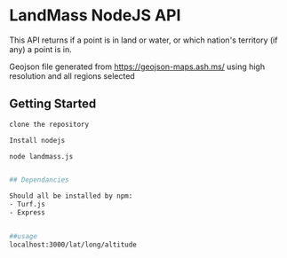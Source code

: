 # LandMass NodeJS API

This API returns if a point is in land or water, or which nation's territory (if any) a point is in. 

Geojson file generated from https://geojson-maps.ash.ms/ using high resolution and all regions selected 

## Getting Started

```bash
clone the repository

Install nodejs

node landmass.js


## Dependancies 

Should all be installed by npm:
- Turf.js
- Express


##usage
localhost:3000/lat/long/altitude


